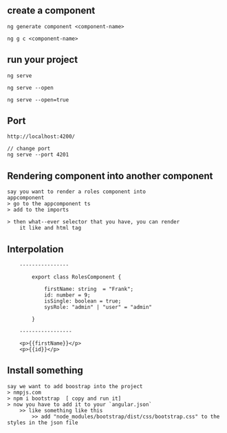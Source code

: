 ## create a component
    ng generate component <component-name> 

    ng g c <component-name>


## run your project

    ng serve

    ng serve --open
    
    ng serve --open=true

## Port 

    http://localhost:4200/

    // change port
    ng serve --port 4201

## Rendering component into another component

    say you want to render a roles component into
    appcomponent
    > go to the appcomponent ts 
    > add to the imports

    > then what--ever selector that you have, you can render
        it like and html tag


## Interpolation

        ----------------

            export class RolesComponent {

                firstName: string  = "Frank";
                id: number = 9;
                isSingle: boolean = true;
                sysRole: "admin" | "user" = "admin"

            }

        -----------------

        <p>{{firstName}}</p>
        <p>{{id}}</p>


## Install something

    say we want to add boostrap into the project
    > nmpjs.com
    > npm i bootstrap  [ copy and run it]
    > now you have to add it to your `angular.json`
        >> like something like this
            >> add "node_modules/bootstrap/dist/css/bootstrap.css" to the styles in the json file